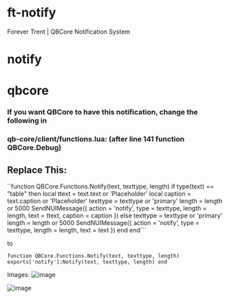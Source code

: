 # ft-notify
Forever Trent | QBCore Notification System

# notify
# qbcore

### If you want QBCore to have this notification, change the following in
### qb-core/client/functions.lua: (after line 141 function QBCore.Debug)

## Replace This:

``function QBCore.Functions.Notify(text, texttype, length)
    if type(text) == "table" then
        local ttext = text.text or 'Placeholder'
        local caption = text.caption or 'Placeholder'
        texttype = texttype or 'primary'
        length = length or 5000
        SendNUIMessage({
            action = 'notify',
            type = texttype,
            length = length,
            text = ttext,
            caption = caption
        })
    else
        texttype = texttype or 'primary'
        length = length or 5000
        SendNUIMessage({
            action = 'notify',
            type = texttype,
            length = length,
            text = text
        })
    end
end```


to
 
``function QBCore.Functions.Notify(text, texttype, length)
    exports['notify']:Notify(text, texttype, length)
end``

Images: 
![image](https://cdn.discordapp.com/attachments/997008380642205746/1028544957956489236/unknown.png)

![image](https://cdn.discordapp.com/attachments/997008380642205746/1028545700281196554/unknown.png)

